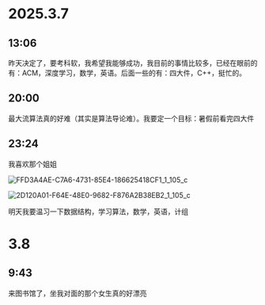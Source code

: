 # 2025.3.7

## 13:06
	
<p>昨天决定了，要考科软，我希望我能够成功，我目前的事情比较多，已经在眼前的有：ACM，深度学习，数学，英语。后面一些的有：四大件，C++，挺忙的。</p>
	
## 20:00
	
<p>最大流算法真的好难（其实是算法导论难）。我要定一个目标：暑假前看完四大件</p>

## 23:24

<p>我喜欢那个姐姐</p>

![FFD3A4AE-C7A6-4731-85E4-186625418CF1_1_105_c](https://github.com/user-attachments/assets/a47c252f-0ab6-4dcf-8185-84e970bed5a6)

![2D120A01-F64E-48E0-9682-F876A2B38EB2_1_105_c](https://github.com/user-attachments/assets/14aae638-6fbc-4b50-9c6b-7a28ce2d55a6)

<p>明天我要温习一下数据结构，学习算法，数学，英语，计组</p>

# 3.8

## 9:43

<p>来图书馆了，坐我对面的那个女生真的好漂亮</p>
























































































































































































